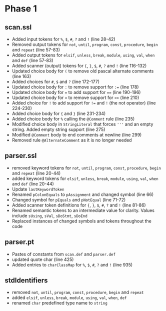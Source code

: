 # Phase 1
## scan.ssl
- Added input tokens for `%`, `$`, `#`, `?` and `!` (line 28-42)
- Removed output tokens for `not`, `until`, `program`, `const`, `procedure`, `begin` and `repeat` (line 57-83)
- Added output tokens for `elsif`, `unless`, `break`, `module`, `using`, `val`, `when` and `def` (line 57-83)
- Added scanner (output) tokens for `{`, `}`, `$`, `#`, `?` and `!` (line 116-132)
- Updated choice body for `(` to remove old pascal alternate comments (line 163) 
- Added choices for `#`, `$` and `?` (line 172-177)
- Updated choice body for `:` to remove support for `:=` (line 178)
- Updated choice body for `=` to add support for `==` (line 190-196)
- Updated choice body for `<` to remove support for `<>` (line 210)
- Added choice for `!` to add support for `!=` and `!` (the not operator) (line 224-230)
- Added choice body for `{` and `}` (line 231-234)
- Added choice body for `%` calling the `@Comment` rule (line 235)
- Modified choice body in `StringLiteral` that forces `'''` and an empty string. Added empty string support (line 275)
- Modified `@Comment` body to end comments at newline (line 299) 
- Removed rule `@AlternateComment` as it is no longer needed
  
## parser.ssl
- removed keyword tokens for `not`, `until`, `program`, `const`, `procedure`, `begin` and `repeat` (line 20-44)
- added keyword tokens for `elsif`, `unless`, `break`, `module`, `using`, `val`, `when` and `def` (line 20-44)
- Update `lastKeywordToken`
- Renamed `pColonEquals` to `pAssignment` and changed symbol (line 66)
- Changed symbol for `pEquals` and `pNotEqual` (line 71-72)
- Added scanner token definitions for `{`, `}`, `$`, `#`, `?` and `!` (line 81-86) 
- Renamed semantic tokens to an intermediate value for clarity. Values include `sUsing`, `sVal`, `sDoStmt`, `sDoEnd`
- Replaced instances of changed symbols and tokens throughout the code

## parser.pt
- Pastes of constants from `scan.def` and `parser.def`
- updated quote char (line 425)
- Added entries to `charClassMap` for `%`, `$`, `#`, `?` and `!` (line 935)

## stdIdentifiers
- removed `not`, `until`, `program`, `const`, `procedure`, `begin` and `repeat`
- added `elsif`, `unless`, `break`, `module`, `using`, `val`, `when`, `def`
- renamed `char` predefined type name to `string`
